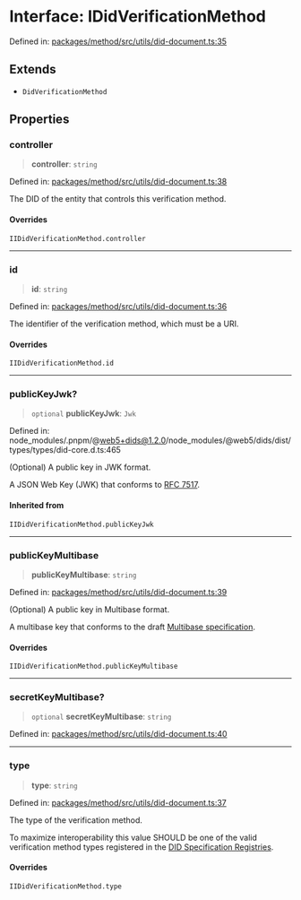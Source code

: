 # Interface: IDidVerificationMethod

Defined in: [packages/method/src/utils/did-document.ts:35](https://github.com/dcdpr/did-btcr2-js/blob/c82bc5c69016e1146a0c52c6e6b21621f5abd6d4/packages/method/src/utils/did-document.ts#L35)

## Extends

- `DidVerificationMethod`

## Properties

### controller

> **controller**: `string`

Defined in: [packages/method/src/utils/did-document.ts:38](https://github.com/dcdpr/did-btcr2-js/blob/c82bc5c69016e1146a0c52c6e6b21621f5abd6d4/packages/method/src/utils/did-document.ts#L38)

The DID of the entity that controls this verification method.

#### Overrides

`IIDidVerificationMethod.controller`

***

### id

> **id**: `string`

Defined in: [packages/method/src/utils/did-document.ts:36](https://github.com/dcdpr/did-btcr2-js/blob/c82bc5c69016e1146a0c52c6e6b21621f5abd6d4/packages/method/src/utils/did-document.ts#L36)

The identifier of the verification method, which must be a URI.

#### Overrides

`IIDidVerificationMethod.id`

***

### publicKeyJwk?

> `optional` **publicKeyJwk**: `Jwk`

Defined in: node\_modules/.pnpm/@web5+dids@1.2.0/node\_modules/@web5/dids/dist/types/types/did-core.d.ts:465

(Optional) A public key in JWK format.

A JSON Web Key (JWK) that conforms to [RFC 7517](https://datatracker.ietf.org/doc/html/rfc7517).

#### Inherited from

`IIDidVerificationMethod.publicKeyJwk`

***

### publicKeyMultibase

> **publicKeyMultibase**: `string`

Defined in: [packages/method/src/utils/did-document.ts:39](https://github.com/dcdpr/did-btcr2-js/blob/c82bc5c69016e1146a0c52c6e6b21621f5abd6d4/packages/method/src/utils/did-document.ts#L39)

(Optional) A public key in Multibase format.

A multibase key that conforms to the draft
[Multibase specification](https://datatracker.ietf.org/doc/draft-multiformats-multibase/).

#### Overrides

`IIDidVerificationMethod.publicKeyMultibase`

***

### secretKeyMultibase?

> `optional` **secretKeyMultibase**: `string`

Defined in: [packages/method/src/utils/did-document.ts:40](https://github.com/dcdpr/did-btcr2-js/blob/c82bc5c69016e1146a0c52c6e6b21621f5abd6d4/packages/method/src/utils/did-document.ts#L40)

***

### type

> **type**: `string`

Defined in: [packages/method/src/utils/did-document.ts:37](https://github.com/dcdpr/did-btcr2-js/blob/c82bc5c69016e1146a0c52c6e6b21621f5abd6d4/packages/method/src/utils/did-document.ts#L37)

The type of the verification method.

To maximize interoperability this value SHOULD be one of the valid verification method types
registered in the [DID Specification Registries](https://www.w3.org/TR/did-spec-registries/#verification-method-types).

#### Overrides

`IIDidVerificationMethod.type`
